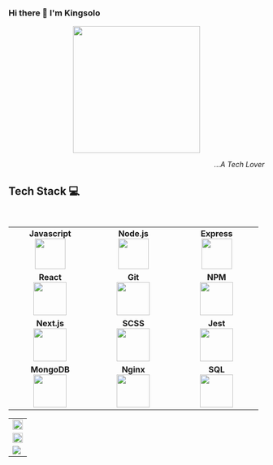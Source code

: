 ### Hi there 👋 I'm Kingsolo

<div align="center"><img src="https://kingsolo.vercel.app/static/media/avatar.c15f9676a95e28b935b9.png" width="250px" height="250px"></div>
<p align="right"><i>...A Tech Lover</i></p>

## Tech Stack :computer:

<br>
<table>
<tbody>
 <tr>
<td align="center" width="20%">
<span><b><center>Javascript</center></b></span> 
<img height=60px src="https://miro.medium.com/max/700/1*UvWOnSlWP7AbbOtSVUeHMg.png"> 
</td>

<td align="center" width="20%">
<span><b><center>Node.js</center></b></span> 
<img height=60px src="https://upload.wikimedia.org/wikipedia/commons/thumb/d/d9/Node.js_logo.svg/1200px-Node.js_logo.svg.png"> 
</td>

<td align="center" width="20%">
<span><b><center>Express</center></b></span> 
<img height=60px src="https://miro.medium.com/max/6668/1*XP-mZOrIqX7OsFInN2ngRQ.png"> 
</td>
</tr>

<tr>
<td align="center" width="20%">
<span><b><center>React</center></b></span> 
<img height=65px src="https://reactjs.org/logo-og.png"> 
</td>

<td align="center" width="20%">
<span><b><center>Git</center></b></span> 
<img height=65px src="https://git-scm.com/images/logos/downloads/Git-Logo-2Color.png"> 
</td>

<td align="center" width="20%">
<span><b><center>NPM</center></b></span> 
<img height=65px src="https://upload.wikimedia.org/wikipedia/commons/thumb/d/db/Npm-logo.svg/1200px-Npm-logo.svg.png"> 
</td>
</tr>

<tr>
<td align="center" width="20%">
<span><b><center>Next.js</center></b></span> 
<img height=65px src="https://upload.wikimedia.org/wikipedia/commons/thumb/8/8e/Nextjs-logo.svg/1200px-Nextjs-logo.svg.png"> 
</td>

<td align="center" width="20%">
<span><b><center>SCSS</center></b></span> 
<img height=65px src="https://encrypted-tbn0.gstatic.com/images?q=tbn:ANd9GcQNkRBkwKDH4RS7YmhrN3ZaqPBnkRvVYO5Rgg&usqp=CAU"> 
</td>



<td align="center" width="20%">
<span><b><center>Jest</center></b></span> 
<img height=65px src="https://jestjs.io/img/opengraph.png"> 
</td>
</tr>

<tr>
<td align="center" width="20%">
<span><b><center>MongoDB</center></b></span> 
<img height=65px src="https://www.logolynx.com/images/logolynx/d5/d50b83324fb4fbab14cdfaf47409115b.jpeg"> 
</td>

<td align="center" width="20%">
<span><b><center>Nginx</center></b></span> 
<img height=65px src="https://www.nginx.com/wp-content/uploads/2020/05/NGINX-product-icon.svg"> 
</td>

<td align="center" width="20%">
<span><b><center>SQL</center></b></span> 
<img height=65px src="https://i0.wp.com/www.complexsql.com/wp-content/uploads/2017/01/sql-logo.jpg?ssl=1"> 
</td>
</tr>

</tbody>
</table>


<!-- <img align="center" src="https://github-readme-stats.vercel.app/api?username=SolomonYakubu&count_private=true&show_icons=true"> -->
<table >
<tbody >
 <tr >
  <td width="100%" align="center">
   <img align="center" width="100%" src="https://github-readme-stats.vercel.app/api?username=solomonyakubu&count_private=true&show_icons=true&theme=radical">

   </td>
 </tr>
 <tr>
   <td width="100%" align="center">
<img align="center" width="100%" src="https://github-readme-stats.vercel.app/api/top-langs/?username=SolomonYakubu&count_private=true&show_icons=true&theme=radical"> 
    </td>
 </tr>
 <tr>
  <td width="100%">
    <img align="center" src="https://visitor-badge.glitch.me/badge?page_id=SolomomYakubu">


  </td>
 </tr>
 </tbody>
 </table>


